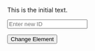 <!DOCTYPE html>
<html lang="en">
<head>
  <meta charset="UTF-8">
  <meta name="viewport" content="width=device-width, initial-scale=1.0">
  <title>Change Web Element Example</title>
</head>
<body>

  <p id="elementToChange">This is the initial text.</p>
  
  <!-- Placeholder text input -->
  <input type="text" placeholder="Enter new ID" id="newIdInput">

  <button id="changeButton" onclick="changeElement()">Change Element</button>

  <script>
    // Function to be executed when the button is clicked
    function changeElement() {
      // Get the element by its ID
      var element = document.getElementById('elementToChange');
      
      // Get the input element by its ID
      var newIdInput = document.getElementById('newIdInput');

      // Array of alternative IDs
      var alternativeIds = ['koney', 'uony', 'jony', 'lony'];

      // If the input has a value, use it as the next ID
      var nextId = newIdInput.value || alternativeIds[0];

      // Change the ID of the element
      element.id = nextId;

      // Change the content of the element
      element.innerHTML = 'Element ID has been changed to: ' + nextId;

      // Clear the input value
      newIdInput.value = '';
    }
  </script>

</body>
</html>
